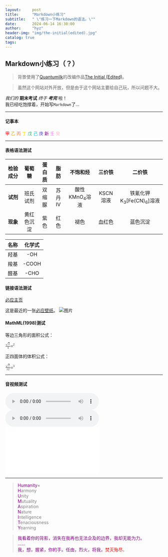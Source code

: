 ```yaml
---
layout:     post
title:      "Markdown小练习"
subtitle:   " \"练习一下Markdown的语法。\""
date:       2024-06-14 16:30:00
author:     "hyz"
header-img: "img/the-initial(edited).jpg"
catalog: true
tags:
---
```


## Markdown小练习（？）
>背景使用了[Quantumilk](https://b23.tv/VN1501A)的改编作品[The Initial (Edited)](https://b23.tv/LZ7VDnM)。

>虽然这个网站对外开放，但是由于这个网站主要给自己玩，所以问题不大。

*我们的* **期末考试** *终于* ***考完*** 啦！<br>
我已经吃饱撑着，开始写`Markdown`了...

---
#### 记事本
<span style="color:red;">甲</span> 
<span style="color:orange;">乙</span> 
<span style="color:coral;">丙</span> 
<span style="color:gold;">丁</span> 
<span style="color:MediumSeaGreen;">戊</span> 
<span style="color:DeepSkyBlue;">己</span> 
<span style="color:SlateBlue;">庚</span> 
<span style="color:purple;">新</span> 
<span style="color:violet;">壬</span> 
<span style="color:pink;">癸</span> 

---

#### 表格语法测试

| **检验成分** |  葡萄糖  | 蛋白质 | 脂肪  |         不饱和烃         |  三价铁   |                   二价铁                   |
| :------: | :---: | :-: | :-: | :------------------: | :----: | :-------------------------------------: |
|  **试剂**  | 班氏试剂  | 双缩脲 | 苏丹Ⅳ | 酸性KMnO<sub>4</sub>溶液 | KSCN溶液 | 铁氰化钾K<sub>3</sub>[Fe(CN)<sub>6</sub>]溶液 |
|  **现象**  | 黄红色沉淀 | 紫色  | 红色  |          褪色          |  血红色   |                  蓝色沉淀                   |

| **名称** | **化学式** |
| :----: | :-----: |
|   羟基   |   -OH   |
|   羧基   |  -COOH  |
|   醛基   |  -CHO   |

#### 链接语法测试

[必应主页](bing.com)<br>

这是最近的一张[必应壁纸](https://peapix.com/bing)。
![图片](https://img.peapix.com/dbc45c6900bb4bca99ad059910dde8c6_UHD.jpg "龙舟池日出，集美区，厦门，中国")

<audio src="https://music.163.com/song/media/outer/url?id=2040870797.mp3"></audio>

#### MathML(1998)测试

等边三角形的面积公式：
<div>
<math xmlns="http://www.w3.org/1998/Math/MathML">
  <mfrac>
    <mrow><msqrt><mn>3</mn></msqrt></mrow>
    <mn>4</mn>
  </mfrac>
  <msup><mi>a</mi><mn>2</mn></msup>
</math>
</div>

正四面体的体积公式：
<div>
<math xmlns="http://www.w3.org/1998/Math/MathML">
  <mfrac>
    <mrow><msqrt><mn>2</mn></msqrt></mrow>
    <mn>12</mn>
  </mfrac>
  <msup><mi>a</mi><mn>3</mn></msup>
</math>
</div>

---

#### 音视频测试
<audio controls>
  <source src="https://music.163.com/song/media/outer/url?id=1370771358.mp3" type="audio/mpeg">
  您的浏览器不支持 audio 元素。
</audio>

<audio controls>
  <source src="https://raw.githubusercontent.com/Zcat233/Zcat233.github.io/main/assets/audio/达拉崩吧.mp3" type="audio/mpeg">
  您的浏览器不支持 audio 元素。
</audio>

<iframe src="//player.bilibili.com/player.html?bvid=BV1z4411Y7tX" scrolling="no" border="0" frameborder="no" framespacing="0" allowfullscreen="true"></iframe>

---

> <font color="purple">Humanity</font>=
> <br><font color="purple">H</font><span style="color:grey;">armony</span>
> <br><font color="purple">U</font><span style="color:grey;">nity</span>
> <br><font color="purple">M</font><span style="color:grey;">utuality</span>
> <br><font color="purple">A</font><span style="color:grey;">spiration</span>
> <br><font color="purple">N</font><span style="color:grey;">ature</span>
> <br><font color="purple">I</font><span style="color:grey;">ntelligence</span>
> <br><font color="purple">T</font><span style="color:grey;">enaciousness</span>
> <br><font color="purple">Y</font><span style="color:grey;">earning</span>

><font color = purple>我看着你的背影，消失在我再也无法企及的边界，我却无能为力。</font><br>
><font color = purple>......</font><br>
><font color = purple>我，想，握紧，你的手。任由，烈火，将我，<font color="red">焚灭殆尽</font><span style="color:grey;">。</span></font>

